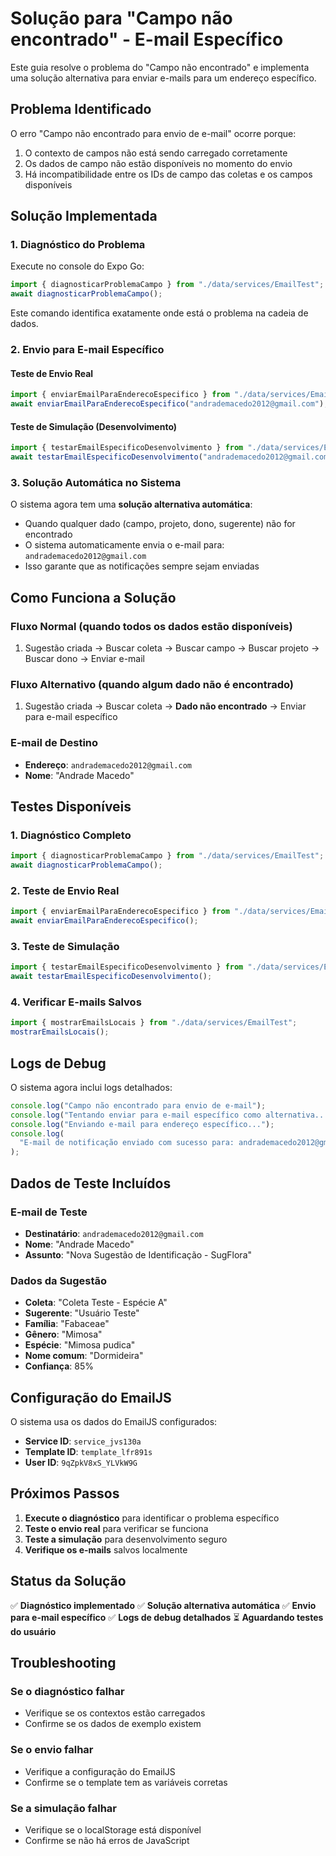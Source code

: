 # Solução para "Campo não encontrado" - E-mail Específico

Este guia resolve o problema do "Campo não encontrado" e implementa uma solução alternativa para enviar e-mails para um endereço específico.

## Problema Identificado

O erro "Campo não encontrado para envio de e-mail" ocorre porque:

1. O contexto de campos não está sendo carregado corretamente
2. Os dados de campo não estão disponíveis no momento do envio
3. Há incompatibilidade entre os IDs de campo das coletas e os campos disponíveis

## Solução Implementada

### 1. Diagnóstico do Problema

Execute no console do Expo Go:

```javascript
import { diagnosticarProblemaCampo } from "./data/services/EmailTest";
await diagnosticarProblemaCampo();
```

Este comando identifica exatamente onde está o problema na cadeia de dados.

### 2. Envio para E-mail Específico

#### Teste de Envio Real

```javascript
import { enviarEmailParaEnderecoEspecifico } from "./data/services/EmailTest";
await enviarEmailParaEnderecoEspecifico("andrademacedo2012@gmail.com");
```

#### Teste de Simulação (Desenvolvimento)

```javascript
import { testarEmailEspecificoDesenvolvimento } from "./data/services/EmailTest";
await testarEmailEspecificoDesenvolvimento("andrademacedo2012@gmail.com");
```

### 3. Solução Automática no Sistema

O sistema agora tem uma **solução alternativa automática**:

- Quando qualquer dado (campo, projeto, dono, sugerente) não for encontrado
- O sistema automaticamente envia o e-mail para: `andrademacedo2012@gmail.com`
- Isso garante que as notificações sempre sejam enviadas

## Como Funciona a Solução

### Fluxo Normal (quando todos os dados estão disponíveis)

1. Sugestão criada → Buscar coleta → Buscar campo → Buscar projeto → Buscar dono → Enviar e-mail

### Fluxo Alternativo (quando algum dado não é encontrado)

1. Sugestão criada → Buscar coleta → **Dado não encontrado** → Enviar para e-mail específico

### E-mail de Destino

- **Endereço**: `andrademacedo2012@gmail.com`
- **Nome**: "Andrade Macedo"

## Testes Disponíveis

### 1. Diagnóstico Completo

```javascript
import { diagnosticarProblemaCampo } from "./data/services/EmailTest";
await diagnosticarProblemaCampo();
```

### 2. Teste de Envio Real

```javascript
import { enviarEmailParaEnderecoEspecifico } from "./data/services/EmailTest";
await enviarEmailParaEnderecoEspecifico();
```

### 3. Teste de Simulação

```javascript
import { testarEmailEspecificoDesenvolvimento } from "./data/services/EmailTest";
await testarEmailEspecificoDesenvolvimento();
```

### 4. Verificar E-mails Salvos

```javascript
import { mostrarEmailsLocais } from "./data/services/EmailTest";
mostrarEmailsLocais();
```

## Logs de Debug

O sistema agora inclui logs detalhados:

```javascript
console.log("Campo não encontrado para envio de e-mail");
console.log("Tentando enviar para e-mail específico como alternativa...");
console.log("Enviando e-mail para endereço específico...");
console.log(
  "E-mail de notificação enviado com sucesso para: andrademacedo2012@gmail.com"
);
```

## Dados de Teste Incluídos

### E-mail de Teste

- **Destinatário**: `andrademacedo2012@gmail.com`
- **Nome**: "Andrade Macedo"
- **Assunto**: "Nova Sugestão de Identificação - SugFlora"

### Dados da Sugestão

- **Coleta**: "Coleta Teste - Espécie A"
- **Sugerente**: "Usuário Teste"
- **Família**: "Fabaceae"
- **Gênero**: "Mimosa"
- **Espécie**: "Mimosa pudica"
- **Nome comum**: "Dormideira"
- **Confiança**: 85%

## Configuração do EmailJS

O sistema usa os dados do EmailJS configurados:

- **Service ID**: `service_jvs130a`
- **Template ID**: `template_lfr891s`
- **User ID**: `9qZpkV8xS_YLVkW9G`

## Próximos Passos

1. **Execute o diagnóstico** para identificar o problema específico
2. **Teste o envio real** para verificar se funciona
3. **Teste a simulação** para desenvolvimento seguro
4. **Verifique os e-mails** salvos localmente

## Status da Solução

✅ **Diagnóstico implementado**
✅ **Solução alternativa automática**
✅ **Envio para e-mail específico**
✅ **Logs de debug detalhados**
⏳ **Aguardando testes do usuário**

## Troubleshooting

### Se o diagnóstico falhar

- Verifique se os contextos estão carregados
- Confirme se os dados de exemplo existem

### Se o envio falhar

- Verifique a configuração do EmailJS
- Confirme se o template tem as variáveis corretas

### Se a simulação falhar

- Verifique se o localStorage está disponível
- Confirme se não há erros de JavaScript
